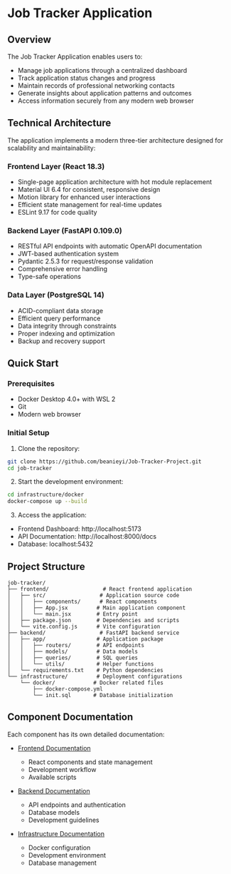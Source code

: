 # Job Tracker Application

## Overview

The Job Tracker Application enables users to:

- Manage job applications through a centralized dashboard
- Track application status changes and progress
- Maintain records of professional networking contacts
- Generate insights about application patterns and outcomes
- Access information securely from any modern web browser

## Technical Architecture

The application implements a modern three-tier architecture designed for scalability and maintainability:

### Frontend Layer (React 18.3)

- Single-page application architecture with hot module replacement
- Material UI 6.4 for consistent, responsive design
- Motion library for enhanced user interactions
- Efficient state management for real-time updates
- ESLint 9.17 for code quality

### Backend Layer (FastAPI 0.109.0)

- RESTful API endpoints with automatic OpenAPI documentation
- JWT-based authentication system
- Pydantic 2.5.3 for request/response validation
- Comprehensive error handling
- Type-safe operations

### Data Layer (PostgreSQL 14)

- ACID-compliant data storage
- Efficient query performance
- Data integrity through constraints
- Proper indexing and optimization
- Backup and recovery support

## Quick Start

### Prerequisites

- Docker Desktop 4.0+ with WSL 2
- Git
- Modern web browser

### Initial Setup

1. Clone the repository:

```bash
git clone https://github.com/beanieyi/Job-Tracker-Project.git
cd job-tracker
```

2. Start the development environment:

```bash
cd infrastructure/docker
docker-compose up --build
```

3. Access the application:

- Frontend Dashboard: http://localhost:5173
- API Documentation: http://localhost:8000/docs
- Database: localhost:5432

## Project Structure

```
job-tracker/
├── frontend/                 # React frontend application
│   ├── src/                 # Application source code
│   │   ├── components/      # React components
│   │   ├── App.jsx         # Main application component
│   │   └── main.jsx        # Entry point
│   ├── package.json        # Dependencies and scripts
│   └── vite.config.js      # Vite configuration
├── backend/                 # FastAPI backend service
│   ├── app/                # Application package
│   │   ├── routers/        # API endpoints
│   │   ├── models/         # Data models
│   │   ├── queries/        # SQL queries
│   │   └── utils/          # Helper functions
│   └── requirements.txt    # Python dependencies
└── infrastructure/         # Deployment configurations
    └── docker/            # Docker related files
        ├── docker-compose.yml
        └── init.sql       # Database initialization
```

## Component Documentation

Each component has its own detailed documentation:

- [Frontend Documentation](frontend/README.md)

  - React components and state management
  - Development workflow
  - Available scripts

- [Backend Documentation](backend/README.md)

  - API endpoints and authentication
  - Database models
  - Development guidelines

- [Infrastructure Documentation](infrastructure/README.md)
  - Docker configuration
  - Development environment
  - Database management
